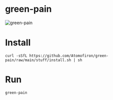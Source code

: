 # green-pain

![green-pain](https://github.com/Atomofiron/green-pain/assets/14147217/aeef69e9-41d0-47ee-8744-35d170ce707a)

# Install
```
curl -sSfL https://github.com/Atomofiron/green-pain/raw/main/stuff/install.sh | sh
```

# Run
```
green-pain
```
